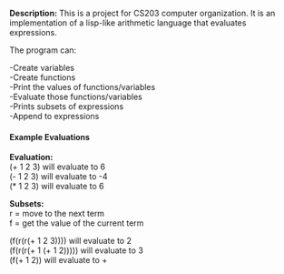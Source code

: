 <b>Description:</b> This is a project for CS203 computer organization. It is an implementation of a lisp-like arithmetic language that evaluates expressions.

The program can:

-Create variables<br>
-Create functions<br>
-Print the values of functions/variables<br>
-Evaluate those functions/variables<br>
-Prints subsets of expressions<br>
-Append to expressions<br>

<h4>Example Evaluations</h4>

<b>Evaluation:</b><br>
(+ 1 2 3) will evaluate to 6<br>
(- 1 2 3) will evaluate to -4<br>
(\* 1 2 3) will evaluate to 6<br>

<b>Subsets:</b><br>
r = move to the next term<br>
f = get the value of the current term<br>


(f(r(r(+ 1 2 3)))) will evaluate to 2<br>
(f(r(r(+ 1 (+ 1 2))))) will evaluate to 3<br>
(f(+ 1 2)) will evaluate to +<br>



